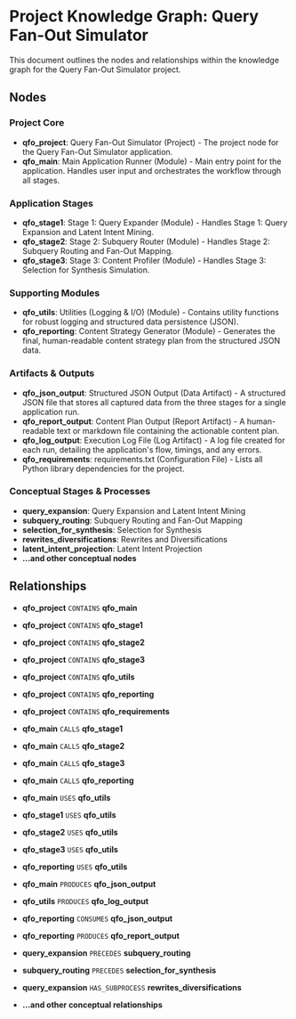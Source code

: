 
# Project Knowledge Graph: Query Fan-Out Simulator

This document outlines the nodes and relationships within the knowledge graph for the Query Fan-Out Simulator project.

## Nodes

### Project Core
- **qfo_project**: Query Fan-Out Simulator (Project) - The project node for the Query Fan-Out Simulator application.
- **qfo_main**: Main Application Runner (Module) - Main entry point for the application. Handles user input and orchestrates the workflow through all stages.

### Application Stages
- **qfo_stage1**: Stage 1: Query Expander (Module) - Handles Stage 1: Query Expansion and Latent Intent Mining.
- **qfo_stage2**: Stage 2: Subquery Router (Module) - Handles Stage 2: Subquery Routing and Fan-Out Mapping.
- **qfo_stage3**: Stage 3: Content Profiler (Module) - Handles Stage 3: Selection for Synthesis Simulation.

### Supporting Modules
- **qfo_utils**: Utilities (Logging & I/O) (Module) - Contains utility functions for robust logging and structured data persistence (JSON).
- **qfo_reporting**: Content Strategy Generator (Module) - Generates the final, human-readable content strategy plan from the structured JSON data.

### Artifacts & Outputs
- **qfo_json_output**: Structured JSON Output (Data Artifact) - A structured JSON file that stores all captured data from the three stages for a single application run.
- **qfo_report_output**: Content Plan Output (Report Artifact) - A human-readable text or markdown file containing the actionable content plan.
- **qfo_log_output**: Execution Log File (Log Artifact) - A log file created for each run, detailing the application's flow, timings, and any errors.
- **qfo_requirements**: requirements.txt (Configuration File) - Lists all Python library dependencies for the project.

### Conceptual Stages & Processes
- **query_expansion**: Query Expansion and Latent Intent Mining
- **subquery_routing**: Subquery Routing and Fan-Out Mapping
- **selection_for_synthesis**: Selection for Synthesis
- **rewrites_diversifications**: Rewrites and Diversifications
- **latent_intent_projection**: Latent Intent Projection
- **...and other conceptual nodes**

## Relationships

- **qfo_project** `CONTAINS` **qfo_main**
- **qfo_project** `CONTAINS` **qfo_stage1**
- **qfo_project** `CONTAINS` **qfo_stage2**
- **qfo_project** `CONTAINS` **qfo_stage3**
- **qfo_project** `CONTAINS` **qfo_utils**
- **qfo_project** `CONTAINS` **qfo_reporting**
- **qfo_project** `CONTAINS` **qfo_requirements**

- **qfo_main** `CALLS` **qfo_stage1**
- **qfo_main** `CALLS` **qfo_stage2**
- **qfo_main** `CALLS` **qfo_stage3**
- **qfo_main** `CALLS` **qfo_reporting**

- **qfo_main** `USES` **qfo_utils**
- **qfo_stage1** `USES` **qfo_utils**
- **qfo_stage2** `USES` **qfo_utils**
- **qfo_stage3** `USES` **qfo_utils**
- **qfo_reporting** `USES` **qfo_utils**

- **qfo_main** `PRODUCES` **qfo_json_output**
- **qfo_utils** `PRODUCES` **qfo_log_output**
- **qfo_reporting** `CONSUMES` **qfo_json_output**
- **qfo_reporting** `PRODUCES` **qfo_report_output**

- **query_expansion** `PRECEDES` **subquery_routing**
- **subquery_routing** `PRECEDES` **selection_for_synthesis**

- **query_expansion** `HAS_SUBPROCESS` **rewrites_diversifications**
- **...and other conceptual relationships**

